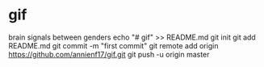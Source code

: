 # gif
brain signals between genders
echo "# gif" >> README.md
git init
git add README.md
git commit -m "first commit"
git remote add origin https://github.com/annienf17/gif.git
git push -u origin master
